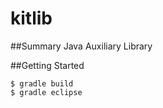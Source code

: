 # kitlib
##Summary
Java Auxiliary Library

##Getting Started

```
$ gradle build
$ gradle eclipse
```
